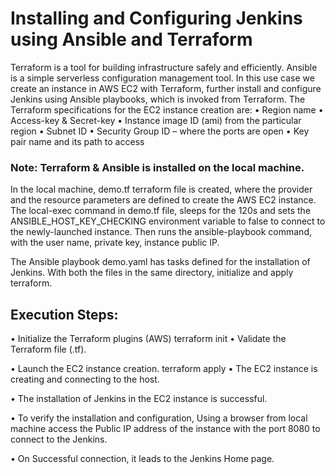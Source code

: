# Installing and Configuring Jenkins using Ansible and Terraform


Terraform is a tool for building infrastructure safely and efficiently. Ansible is a simple serverless configuration management tool. In this use case we create an instance in AWS EC2 with Terraform, further install and configure Jenkins using Ansible playbooks, which is invoked from Terraform.
The Terraform specifications for the EC2 instance creation are:
•	Region name
•	Access-key & Secret-key
•	Instance image ID (ami) from the particular region
•	Subnet ID
•	Security Group ID – where the ports are open
•	Key pair name and its path to access 

### Note: Terraform & Ansible is installed on the local machine.
In the local machine, demo.tf terraform file is created, where the provider and the resource parameters are defined to create the AWS EC2 instance. The local-exec command in demo.tf file, sleeps for the 120s and sets the ANSIBLE_HOST_KEY_CHECKING environment variable to false to connect to the newly-launched instance. Then runs the ansible-playbook command, with the user name, private key, instance public IP.
 
The Ansible playbook demo.yaml has tasks defined for the installation of Jenkins. With both the files in the same directory, initialize and apply terraform.
 
## Execution Steps:
•	Initialize the Terraform plugins (AWS)
terraform init
•	Validate the Terraform file (.tf).
 
•	Launch the EC2 instance creation.
terraform apply
•	The EC2 instance is creating and connecting to the host.
 
•	The installation of Jenkins in the EC2 instance is successful.
 
•	To verify the installation and configuration, Using a browser from local machine access the Public IP address of the instance with the port 8080 to connect to the Jenkins.
 
•	On Successful connection, it leads to the Jenkins Home page.  

